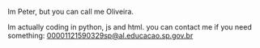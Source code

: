 Im Peter, but you can call me Oliveira.

Im actually coding in python, js and html.
you can contact me if you need something:
00001121590329sp@al.educacao.sp.gov.br
